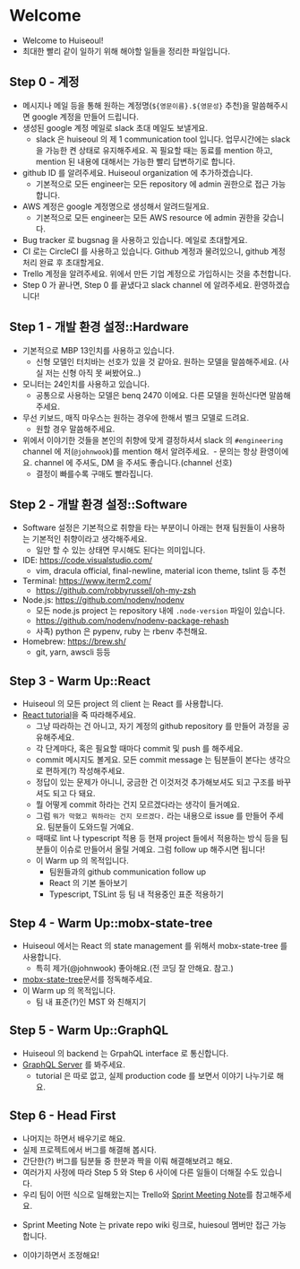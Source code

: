 # Welcome

- Welcome to Huiseoul!
- 최대한 빨리 같이 일하기 위해 해야할 일들을 정리한 파일입니다.

## Step 0 - 계정

- 메시지나 메일 등을 통해 원하는 계정명(`${영문이름}.${영문성}` 추천)을 말씀해주시면 google 계정을 만들어 드립니다.
- 생성된 google 계정 메일로 slack 초대 메일도 보낼게요.
  - slack 은 huiseoul 의 제 1 communication tool 입니다. 업무시간에는 slack 을 가능한 켠 상태로 유지해주세요. 꼭 필요할 때는 동료를 mention 하고, mention 된 내용에 대해서는 가능한 빨리 답변하기로 합니다.
- github ID 를 알려주세요. Huiseoul organization 에 추가하겠습니다.
  - 기본적으로 모든 engineer는 모든 repository 에 admin 권한으로 접근 가능합니다.
- AWS 계정은 google 계정명으로 생성해서 알려드릴게요.
  - 기본적으로 모든 engineer는 모든 AWS resource 에 admin 권한을 갖습니다.
- Bug tracker 로 bugsnag 을 사용하고 있습니다. 메일로 초대할게요.
- CI 로는 CircleCI 를 사용하고 있습니다. Github 계정과 물려있으니, github 계정 처리 완료 후 초대할게요.
- Trello 계정을 알려주세요. 위에서 만든 기업 계정으로 가입하시는 것을 추천합니다.
- Step 0 가 끝나면, Step 0 를 끝냈다고 slack channel 에 알려주세요. 환영하겠습니다!

## Step 1 - 개발 환경 설정::Hardware

- 기본적으로 MBP 13인치를 사용하고 있습니다.
  - 신형 모델인 터치바는 선호가 있을 것 같아요. 원하는 모델을 말씀해주세요. (사실 저는 신형 아직 못 써봤어요..)
- 모니터는 24인치를 사용하고 있습니다.
  - 공통으로 사용하는 모델은 benq 2470 이에요. 다른 모델을 원하신다면 말씀해주세요.
- 무선 키보드, 매직 마우스는 원하는 경우에 한해서 벌크 모델로 드려요.
  - 원할 경우 말씀해주세요.
- 위에서 이야기한 것들을 본인의 취향에 맞게 결정하셔서 slack 의 `#engineering` channel 에 저(`@johnwook`)를 mention 해서 알려주세요.
  - 문의는 항상 환영이에요. channel 에 주셔도, DM 을 주셔도 좋습니다.(channel 선호)
  - 결정이 빠를수록 구매도 빨라집니다.
  
## Step 2 - 개발 환경 설정::Software

- Software 설정은 기본적으로 취향을 타는 부분이니 아래는 현재 팀원들이 사용하는 기본적인 취향이라고 생각해주세요.
  - 일만 할 수 있는 상태면 무시해도 된다는 의미입니다.
- IDE: https://code.visualstudio.com/
  - vim, dracula official, final-newline, material icon theme, tslint 등 추천
- Terminal: https://www.iterm2.com/
  - https://github.com/robbyrussell/oh-my-zsh
- Node.js: https://github.com/nodenv/nodenv
  - 모든 node.js project 는 repository 내에 `.node-version` 파일이 있습니다.
  - https://github.com/nodenv/nodenv-package-rehash
  - 사족) python 은 pypenv, ruby 는 rbenv 추천해요.
- Homebrew: https://brew.sh/
  - git, yarn, awscli 등등

## Step 3 - Warm Up::React

- Huiseoul 의 모든 project 의 client 는 React 를 사용합니다.
- [React tutorial](https://facebook.github.io/react/tutorial/tutorial.html)을 죽 따라해주세요.
  - 그냥 따라하는 건 아니고, 자기 계정의 github repository 를 만들어 과정을 공유해주세요.
  - 각 단계마다, 혹은 필요할 때마다 commit 및 push 를 해주세요.
  - commit 메시지도 볼게요. 모든 commit message 는 팀분들이 본다는 생각으로 편하게(?) 작성해주세요.
  - 정답이 있는 문제가 아니니, 궁금한 건 이것저것 추가해보셔도 되고 구조를 바꾸셔도 되고 다 돼요.
  - 뭘 어떻게 commit 하라는 건지 모르겠다라는 생각이 들거예요.
  - 그럼 `뭐가 막혔고 뭐하라는 건지 모르겠다.` 라는 내용으로 issue 를 만들어 주세요. 팀분들이 도와드릴 거예요.
  - 때때로 lint 나 typescript 적용 등 현재 project 들에서 적용하는 방식 등을 팀분들이 이슈로 만들어서 올릴 거예요. 그럼 follow up 해주시면 됩니다!
  - 이 Warm up 의 목적입니다.
    - 팀원들과의 github communication follow up
    - React 의 기본 돌아보기
    - Typescript, TSLint 등 팀 내 적용중인 표준 적용하기

## Step 4 - Warm Up::mobx-state-tree

- Huiseoul 에서는 React 의 state management 를 위해서  mobx-state-tree 를 사용합니다.
  - 특히 제가(@johnwook) 좋아해요.(전 코딩 잘 안해요. 참고.)
- [mobx-state-tree](https://github.com/mobxjs/mobx-state-tree)문서를 정독해주세요.
- 이 Warm up 의 목적입니다.
  - 팀 내 표준(?)인 MST 와 친해지기

## Step 5 - Warm Up::GraphQL

- Huiseoul 의 backend 는 GrpahQL interface 로 통신합니다.
- [GraphQL Server](https://github.com/apollographql/graphql-server) 를 봐주세요.
  - tutorial 은 따로 없고, 실제 production code 를 보면서 이야기 나누기로 해요.

## Step 6 - Head First

- 나머지는 하면서 배우기로 해요.
- 실제 프로젝트에서 버그를 해결해 봅시다.
- 간단한(?) 버그를 팀분들 중 한분과 짝을 이뤄 해결해보려고 해요.
- 여러가지 사정에 따라 Step 5 와 Step 6 사이에 다른 일들이 더해질 수도 있습니다.
- 우리 팀이 어떤 식으로 일해왔는지는 Trello와 [Sprint Meeting Note](https://github.com/huiseoul/hsMobile/wiki)를 참고해주세요.
 * Sprint Meeting Note 는 private repo wiki 링크로, huiesoul 멤버만 접근 가능합니다.
- 이야기하면서 조정해요!
